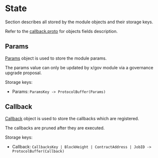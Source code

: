 # State

Section describes all stored by the module objects and their storage keys.

Refer to the [callback.proto](../../../proto/osmosis/callback/v1beta1/callback.proto) for objects fields description.

## Params

[Params](../../../proto/osmosis/callback/v1beta1/callback.proto#L49) object is used to store the module params.

The params value can only be updated by x/gov module via a governance upgrade proposal.

Storage keys:

* Params: `ParamsKey -> ProtocolBuffer(Params)`

## Callback

[Callback](../../../proto/osmosis/callback/v1beta1/callback.proto#L12) object is used to store the callbacks which are registered.

The callbacks are pruned after they are executed.

Storage keys:

* Callback: `CallbacksKey | BlockHeight | ContractAddress | JobID -> ProtocolBuffer(Callback)`
